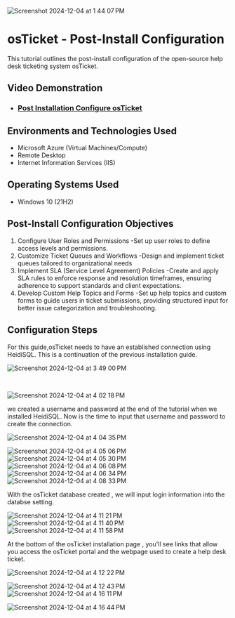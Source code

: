 <p align="center">
  
![Screenshot 2024-12-04 at 1 44 07 PM](https://github.com/user-attachments/assets/e41d150e-ee89-4a4b-ac04-eb60fb9d5093)
  
</p>

<h1>osTicket - Post-Install Configuration</h1>
This tutorial outlines the post-install configuration of the open-source help desk ticketing system osTicket.<br />


<h2>Video Demonstration</h2>

- ### [Post Installation Configure osTicket](https://www.loom.com/share/68fe3690530a4d6a8fc80ca563d938ff)

<h2>Environments and Technologies Used</h2>

- Microsoft Azure (Virtual Machines/Compute)
- Remote Desktop
- Internet Information Services (IIS)

<h2>Operating Systems Used </h2>

- Windows 10</b> (21H2)

<h2>Post-Install Configuration Objectives</h2>
<ol>
<li>Configure User Roles and Permissions
-Set up user roles to define access levels and permissions. </li>
<li> Customize Ticket Queues and Workflows
-Design and implement ticket queues tailored to organizational needs</li>
<li>Implement SLA (Service Level Agreement) Policies
-Create and apply SLA rules to enforce response and resolution timeframes, ensuring adherence to support standards and client expectations.</li>
<li>Develop Custom Help Topics and Forms
-Set up help topics and custom forms to guide users in ticket submissions, providing structured input for better issue categorization and troubleshooting.</li> 
</ol>

<h2>Configuration Steps</h2>
<p> For this guide,osTicket needs to have an established connection  using HeidiSQL. This is a continuation of the previous installation guide.<p/>
<p>
  
![Screenshot 2024-12-04 at 3 49 00 PM](https://github.com/user-attachments/assets/d7185279-7dee-47e6-8185-035da3f30fef)
</p>
<br />

![Screenshot 2024-12-04 at 4 02 18 PM](https://github.com/user-attachments/assets/517c0bc6-be76-4dcf-b6da-4d7a6dc7213a)
<br/> 
<p> we created a username and password at the end of the tutorial  when we installed HeidiSQL. Now is the time to input that username and password to create the connection.</p>

![Screenshot 2024-12-04 at 4 04 35 PM](https://github.com/user-attachments/assets/4fb87963-eefb-475e-88d3-b1bfcf9eac0a)

![Screenshot 2024-12-04 at 4 05 06 PM](https://github.com/user-attachments/assets/1bf39028-8ece-41c5-a14f-3b58334b2d57)
![Screenshot 2024-12-04 at 4 05 30 PM](https://github.com/user-attachments/assets/1a3076e9-c2f2-4495-a138-e2faf1240a3d)
![Screenshot 2024-12-04 at 4 06 08 PM](https://github.com/user-attachments/assets/563d33ca-4dfa-4f3f-8adb-378eaa4b4d99)
![Screenshot 2024-12-04 at 4 06 34 PM](https://github.com/user-attachments/assets/c6670ebc-8ca7-45aa-83a4-e72632a7a50f)
![Screenshot 2024-12-04 at 4 08 33 PM](https://github.com/user-attachments/assets/a87bdd73-c5a1-4f20-9f91-c8ab57a9589d)

<p> With the osTicket database created , we will input login information into the databse setting.</p>

![Screenshot 2024-12-04 at 4 11 21 PM](https://github.com/user-attachments/assets/faa96e6b-9ac3-44c9-8629-cdfa81e8847f)
![Screenshot 2024-12-04 at 4 11 40 PM](https://github.com/user-attachments/assets/b1e4eeec-2135-42d6-b8a5-c84229d52a85)
![Screenshot 2024-12-04 at 4 11 58 PM](https://github.com/user-attachments/assets/c460bf7c-b651-4e0c-a44e-daf8fade2b8c)

<p> At the bottom of the osTicket installation page , you'll see links that allow you access the osTicket portal and the webpage used to create a help desk ticket.</p>

![Screenshot 2024-12-04 at 4 12 22 PM](https://github.com/user-attachments/assets/b3eefc12-db6b-4fb0-96ee-352ddcabfcab)

![Screenshot 2024-12-04 at 4 12 43 PM](https://github.com/user-attachments/assets/f5fde552-28eb-45b0-be0c-071235bfacfc)
![Screenshot 2024-12-04 at 4 16 11 PM](https://github.com/user-attachments/assets/ad8eaeed-2d92-44ed-9645-65831e56738c)

![Screenshot 2024-12-04 at 4 16 44 PM](https://github.com/user-attachments/assets/81ce4d0d-94f5-46de-8ec1-a1bdf70eba62)






